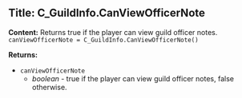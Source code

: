 ## Title: C_GuildInfo.CanViewOfficerNote

**Content:**
Returns true if the player can view guild officer notes.
`canViewOfficerNote = C_GuildInfo.CanViewOfficerNote()`

**Returns:**
- `canViewOfficerNote`
  - *boolean* - true if the player can view guild officer notes, false otherwise.